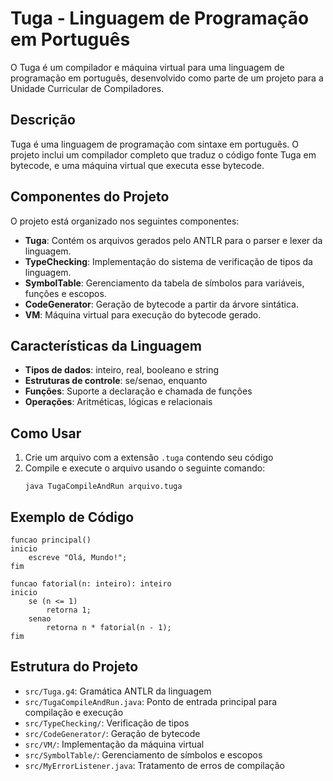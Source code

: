 # Tuga - Linguagem de Programação em Português

O Tuga é um compilador e máquina virtual para uma linguagem de programação em português, desenvolvido como parte de um projeto para a Unidade Curricular de Compiladores.

## Descrição

Tuga é uma linguagem de programação com sintaxe em português. O projeto inclui um compilador completo que traduz o código fonte Tuga em bytecode, e uma máquina virtual que executa esse bytecode.

## Componentes do Projeto

O projeto está organizado nos seguintes componentes:

- **Tuga**: Contém os arquivos gerados pelo ANTLR para o parser e lexer da linguagem.
- **TypeChecking**: Implementação do sistema de verificação de tipos da linguagem.
- **SymbolTable**: Gerenciamento da tabela de símbolos para variáveis, funções e escopos.
- **CodeGenerator**: Geração de bytecode a partir da árvore sintática.
- **VM**: Máquina virtual para execução do bytecode gerado.

## Características da Linguagem

- **Tipos de dados**: inteiro, real, booleano e string
- **Estruturas de controle**: se/senao, enquanto
- **Funções**: Suporte a declaração e chamada de funções
- **Operações**: Aritméticas, lógicas e relacionais

## Como Usar

1. Crie um arquivo com a extensão `.tuga` contendo seu código
2. Compile e execute o arquivo usando o seguinte comando:
   ```
   java TugaCompileAndRun arquivo.tuga
   ```

## Exemplo de Código

```
funcao principal()
inicio
    escreve "Olá, Mundo!";
fim

funcao fatorial(n: inteiro): inteiro
inicio
    se (n <= 1)
        retorna 1;
    senao
        retorna n * fatorial(n - 1);
fim
```

## Estrutura do Projeto

- `src/Tuga.g4`: Gramática ANTLR da linguagem
- `src/TugaCompileAndRun.java`: Ponto de entrada principal para compilação e execução
- `src/TypeChecking/`: Verificação de tipos
- `src/CodeGenerator/`: Geração de bytecode
- `src/VM/`: Implementação da máquina virtual
- `src/SymbolTable/`: Gerenciamento de símbolos e escopos
- `src/MyErrorListener.java`: Tratamento de erros de compilação 